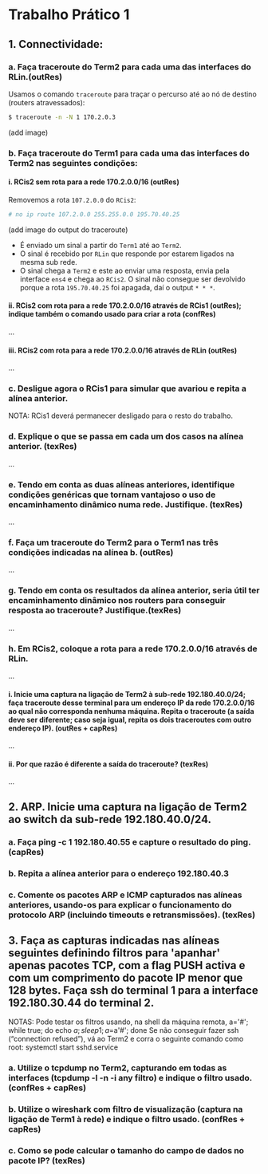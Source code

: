 # Trabalho Prático 1

## 1. Connectividade:

### a. Faça traceroute do Term2 para cada uma das interfaces do RLin.(outRes)
Usamos o comando ```traceroute``` para traçar o percurso até ao nó de destino (routers atravessados):

```bash
$ traceroute -n -N 1 170.2.0.3
```
(add image)

### b. Faça traceroute do Term1 para cada uma das interfaces do Term2 nas seguintes condições:

#### i. RCis2 sem rota para a rede 170.2.0.0/16 (outRes)
Removemos a rota ```107.2.0.0``` do ```RCis2```:

```bash
# no ip route 107.2.0.0 255.255.0.0 195.70.40.25
```

(add image do output do traceroute)

- É enviado um sinal a partir do ```Term1``` até ao ```Term2```.
- O sinal é recebido por ```RLin``` que responde por estarem ligados na mesma sub rede.
- O sinal chega a ```Term2``` e este ao enviar uma resposta, envia pela interface ```ens4``` e chega ao ```RCis2```. O sinal não consegue ser devolvido porque a rota ```195.70.40.25``` foi apagada, daí o output ```* * *```.

#### ii. RCis2 com rota para a rede 170.2.0.0/16 através de RCis1 (outRes); indique também o comando usado para criar a rota (confRes)
...

#### iii. RCis2 com rota para a rede 170.2.0.0/16 através de RLin (outRes)
...

### c. Desligue agora o RCis1 para simular que avariou e repita a alínea anterior.
NOTA: RCis1 deverá permanecer desligado para o resto do trabalho.

### d. Explique o que se passa em cada um dos casos na alínea anterior. (texRes)
...

### e. Tendo em conta as duas alíneas anteriores, identifique condições genéricas que tornam vantajoso o uso de encaminhamento dinâmico numa rede. Justifique. (texRes)
...

### f. Faça um traceroute do Term2 para o Term1 nas três condições indicadas na alínea b. (outRes)
...

### g. Tendo em conta os resultados da alínea anterior, seria útil ter encaminhamento dinâmico nos routers para conseguir resposta ao traceroute? Justifique.(texRes)
...

### h. Em RCis2, coloque a rota para a rede 170.2.0.0/16 através de RLin.
...

#### i. Inicie uma captura na ligação de Term2 à sub-rede 192.180.40.0/24; faça traceroute desse terminal para um endereço IP da rede 170.2.0.0/16 ao qual não corresponda nenhuma máquina. Repita o traceroute (a saída deve ser diferente; caso seja igual, repita os dois traceroutes com outro endereço IP). (outRes + capRes)
...

#### ii. Por que razão é diferente a saída do traceroute? (texRes)
...

## 2. ARP. Inicie uma captura na ligação de Term2 ao switch da sub-rede 192.180.40.0/24.
### a. Faça ping -c 1 192.180.40.55 e capture o resultado do ping. (capRes)
### b. Repita a alínea anterior para o endereço 192.180.40.3
### c. Comente os pacotes ARP e ICMP capturados nas alíneas anteriores, usando-os para explicar o funcionamento do protocolo ARP (incluindo timeouts e retransmissões). (texRes)

## 3. Faça as capturas indicadas nas alíneas seguintes definindo filtros para 'apanhar' apenas pacotes TCP, com a flag PUSH activa e com um comprimento do pacote IP menor que 128 bytes. Faça ssh do terminal 1 para a interface 192.180.30.44 do terminal 2.
NOTAS: Pode testar os filtros usando, na shell da máquina remota, a='#'; while true; do echo $a; sleep 1; a=$a'#'; done
Se não conseguir fazer ssh (“connection refused”), vá ao Term2 e corra o seguinte comando como root: systemctl start sshd.service
### a. Utilize o tcpdump no Term2, capturando em todas as interfaces (tcpdump -l -n -i any filtro) e indique o filtro usado. (confRes + capRes)
### b. Utilize o wireshark com filtro de visualização (captura na ligação de Term1 à rede) e indique o filtro usado. (confRes + capRes)
### c. Como se pode calcular o tamanho do campo de dados no pacote IP? (texRes)
